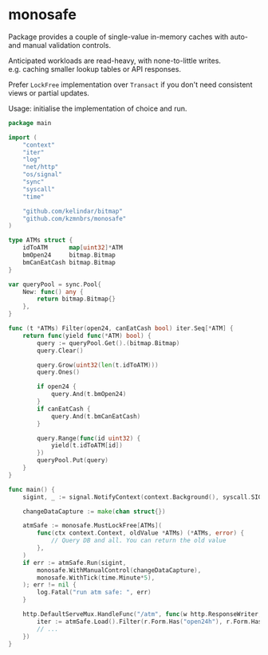 # monosafe
Package provides a couple of single-value in-memory caches with auto- and manual validation controls.

Anticipated workloads are read-heavy, with none-to-little writes.  
e.g. caching smaller lookup tables or API responses.

Prefer `LockFree` implementation over `Transact` if you don't
need consistent views or partial updates.

Usage: initialise the implementation of choice and run.

```go
package main

import (
	"context"
	"iter"
	"log"
	"net/http"
	"os/signal"
	"sync"
	"syscall"
	"time"

	"github.com/kelindar/bitmap"
	"github.com/kzmnbrs/monosafe"
)

type ATMs struct {
	idToATM      map[uint32]*ATM
	bmOpen24     bitmap.Bitmap
	bmCanEatCash bitmap.Bitmap
}

var queryPool = sync.Pool{
	New: func() any {
		return bitmap.Bitmap{}
	},
}

func (t *ATMs) Filter(open24, canEatCash bool) iter.Seq[*ATM] {
	return func(yield func(*ATM) bool) {
		query := queryPool.Get().(bitmap.Bitmap)
		query.Clear()

		query.Grow(uint32(len(t.idToATM)))
		query.Ones()

		if open24 {
			query.And(t.bmOpen24)
		}
		if canEatCash {
			query.And(t.bmCanEatCash)
		}

		query.Range(func(id uint32) {
			yield(t.idToATM[id])
		})
		queryPool.Put(query)
	}
}

func main() {
	sigint, _ := signal.NotifyContext(context.Background(), syscall.SIGINT, syscall.SIGTERM)

	changeDataCapture := make(chan struct{})

	atmSafe := monosafe.MustLockFree[ATMs](
		func(ctx context.Context, oldValue *ATMs) (*ATMs, error) {
			// Query DB and all. You can return the old value
		},
	)
	if err := atmSafe.Run(sigint,
		monosafe.WithManualControl(changeDataCapture),
		monosafe.WithTick(time.Minute*5),
	); err != nil {
		log.Fatal("run atm safe: ", err)
	}

	http.DefaultServeMux.HandleFunc("/atm", func(w http.ResponseWriter, r *http.Request) {
		iter := atmSafe.Load().Filter(r.Form.Has("open24h"), r.Form.Has("can_eat_cash"))
		// ...
	})
}
```
